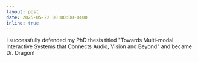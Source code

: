 ```yaml
---
layout: post
date: 2025-05-22 00:00:00-0400
inline: true
---
```


I successfully defended my PhD thesis titled "Towards Multi-modal Interactive Systems that Connects Audio, Vision and Beyond" and became Dr. Dragon!